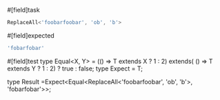 #[field]task
```ts
ReplaceAll<'foobarfoobar', 'ob', 'b'>
```

#[field]expected
```ts
'fobarfobar'
```

#[field]test
type Equal<X, Y> = (<T>() => T extends X ? 1 : 2) extends(
    <T>() => T extends Y ? 1 : 2) ? true : false;
type Expect<T extends true> = T;

type Result =Expect<Equal<ReplaceAll<'foobarfoobar', 'ob', 'b'>, 'fobarfobar'>>;